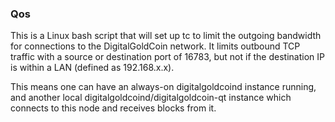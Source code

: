 ### Qos ###

This is a Linux bash script that will set up tc to limit the outgoing bandwidth for connections to the DigitalGoldCoin network. It limits outbound TCP traffic with a source or destination port of 16783, but not if the destination IP is within a LAN (defined as 192.168.x.x).

This means one can have an always-on digitalgoldcoind instance running, and another local digitalgoldcoind/digitalgoldcoin-qt instance which connects to this node and receives blocks from it.
